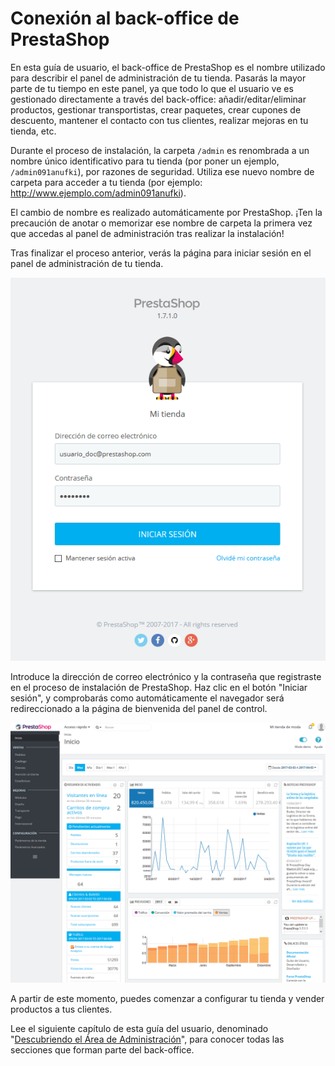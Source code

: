 # Conexión al back-office de PrestaShop

En esta guía de usuario, el back-office de PrestaShop es el nombre utilizado para describir el panel de administración de tu tienda. Pasarás la mayor parte de tu tiempo en este panel, ya que todo lo que el usuario ve es gestionado directamente a través del back-office: añadir/editar/eliminar productos, gestionar transportistas, crear paquetes, crear cupones de descuento, mantener el contacto con tus clientes, realizar mejoras en tu tienda, etc.

Durante el proceso de instalación, la carpeta `/admin` es renombrada a un nombre único identificativo para tu tienda (por poner un ejemplo, `/admin091anufki`), por razones de seguridad. Utiliza ese nuevo nombre de carpeta para acceder a tu tienda (por ejemplo: http://www.ejemplo.com/admin091anufki).

El cambio de nombre es realizado automáticamente por PrestaShop. ¡Ten la precaución de anotar o memorizar ese nombre de carpeta la primera vez que accedas al panel de administración tras realizar la instalación!

Tras finalizar el proceso anterior, verás la página para iniciar sesión en el panel de administración de tu tienda.

![](../.gitbook/assets/54264692.png)

Introduce la dirección de correo electrónico y la contraseña que registraste en el proceso de instalación de PrestaShop. Haz clic en el botón "Iniciar sesión", y comprobarás como automáticamente el navegador será redireccionado a la página de bienvenida del panel de control.

![](../.gitbook/assets/54264906.png)

A partir de este momento, puedes comenzar a configurar tu tienda y vender productos a tus clientes.

Lee el siguiente capítulo de esta guía del usuario, denominado "[Descubriendo el Área de Administración](descubrir-area-administracion.md)", para conocer todas las secciones que forman parte del back-office.
